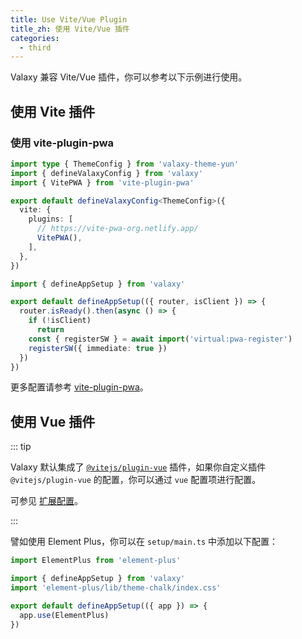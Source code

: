 ```yaml
---
title: Use Vite/Vue Plugin
title_zh: 使用 Vite/Vue 插件
categories:
  - third
---
```


Valaxy 兼容 Vite/Vue 插件，你可以参考以下示例进行使用。

## 使用 Vite 插件

### 使用 vite-plugin-pwa

```ts [valaxy.config.ts]
import type { ThemeConfig } from 'valaxy-theme-yun'
import { defineValaxyConfig } from 'valaxy'
import { VitePWA } from 'vite-plugin-pwa'

export default defineValaxyConfig<ThemeConfig>({
  vite: {
    plugins: [
      // https://vite-pwa-org.netlify.app/
      VitePWA(),
    ],
  },
})
```

```ts [setup/main.ts]
import { defineAppSetup } from 'valaxy'

export default defineAppSetup(({ router, isClient }) => {
  router.isReady().then(async () => {
    if (!isClient)
      return
    const { registerSW } = await import('virtual:pwa-register')
    registerSW({ immediate: true })
  })
})
```

更多配置请参考 [vite-plugin-pwa](https://github.com/vite-pwa/vite-plugin-pwa)。

## 使用 Vue 插件

::: tip

Valaxy 默认集成了 [`@vitejs/plugin-vue`](https://github.com/vitejs/vite-plugin-vue/tree/main/packages/plugin-vue) 插件，如果你自定义插件 `@vitejs/plugin-vue` 的配置，你可以通过 `vue` 配置项进行配置。

可参见 [扩展配置](/guide/config/extend.md#vitejs-plugin-vue)。

:::

譬如使用 Element Plus，你可以在 `setup/main.ts` 中添加以下配置：

```ts [setup/main.ts]
import ElementPlus from 'element-plus'

import { defineAppSetup } from 'valaxy'
import 'element-plus/lib/theme-chalk/index.css'

export default defineAppSetup(({ app }) => {
  app.use(ElementPlus)
})
```
